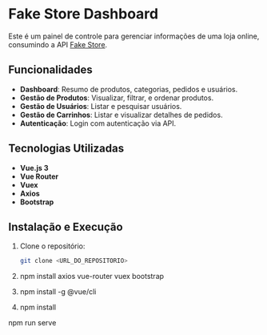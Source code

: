 # Fake Store Dashboard

Este é um painel de controle para gerenciar informações de uma loja online, consumindo a API [Fake Store](https://fakestoreapi.com/).

## Funcionalidades
- **Dashboard**: Resumo de produtos, categorias, pedidos e usuários.
- **Gestão de Produtos**: Visualizar, filtrar, e ordenar produtos.
- **Gestão de Usuários**: Listar e pesquisar usuários.
- **Gestão de Carrinhos**: Listar e visualizar detalhes de pedidos.
- **Autenticação**: Login com autenticação via API.

## Tecnologias Utilizadas
- **Vue.js 3**
- **Vue Router**
- **Vuex**
- **Axios**
- **Bootstrap**

## Instalação e Execução
1. Clone o repositório:
   ```bash
   git clone <URL_DO_REPOSITORIO>

2. npm install axios vue-router vuex bootstrap

3. npm install -g @vue/cli

4. npm install

npm run serve
